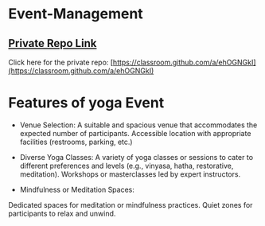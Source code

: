 # Event-Management

## [ Private Repo Link](https://classroom.github.com/a/ehOGNGkI)

Click here for the private repo: [https://classroom.github.com/a/ehOGNGkI](https://classroom.github.com/a/ehOGNGkI)

# Features of yoga Event
* Venue Selection:
A suitable and spacious venue that accommodates the expected number of participants.
Accessible location with appropriate facilities (restrooms, parking, etc.)

* Diverse Yoga Classes:
A variety of yoga classes or sessions to cater to different preferences and levels (e.g., vinyasa, hatha, restorative, meditation).
Workshops or masterclasses led by expert instructors.

* Mindfulness or Meditation Spaces:

Dedicated spaces for meditation or mindfulness practices.
Quiet zones for participants to relax and unwind.

